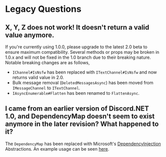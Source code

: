 # Legacy Questions
   
## X, Y, Z does not work! It doesn't return a valid value anymore.
  If you're currently using 1.0.0, please upgrade to the latest 2.0 beta to ensure maximum compatibility. Several methods or props may be broken in 1.0.x and will not be fixed in the 1.0 branch due to their breaking nature. 
  Notable breaking changes are as follows,
  * `IChannel#IsNsfw` has been replaced with `ITextChannel#IsNsfw` and now returns valid value in 2.0.
  * Bulk message removal (`DeletedMessagesAsync`) has been moved from `IMessageChannel` to `ITextChannel`.
  * `IAsyncEnumerable#Flatten` has been renamed to `FlattenAsync`.
   
## I came from an earlier version of Discord.NET 1.0, and DependencyMap doesn't seem to exist anymore in the later revision? What happened to it?
   The `DependencyMap` has been replaced with Microsoft's [DependencyInjection](https://docs.microsoft.com/en-us/aspnet/core/fundamentals/dependency-injection) Abstractions. An example usage can be seen [here](https://github.com/foxbot/DiscordBotBase/blob/csharp/src/DiscordBot/Program.cs#L36).